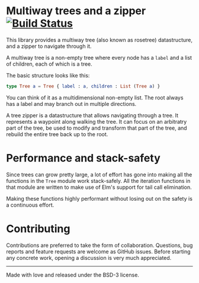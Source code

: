 # Multiway trees and a zipper [![Build Status](https://travis-ci.org/zwilias/elm-rosetree.svg?branch=master)](https://travis-ci.org/zwilias/elm-rosetree)

This library provides a multiway tree (also known as rosetree) datastructure, 
and a zipper to navigate through it.

A multiway tree is a non-empty tree where every node has a `label` and a list of
children, each of which is a tree.

The basic structure looks like this:

```elm
type Tree a = Tree { label : a, children : List (Tree a) }
```

You can think of it as a multidimensional non-empty list. The root always has a 
label and may branch out in multiple directions.

A tree zipper is a datastructure that allows navigating through a tree. It 
represents a waypoint along walking the tree. It can focus on an arbitratry part
of the tree, be used to modify and transform that part of the tree, and rebuild
the entire tree back up to the root.

# Performance and stack-safety

Since trees can grow pretty large, a lot of effort has gone into making all the
functions in the `Tree` module work stack-safely. All the iteration functions in 
that module are written to make use of Elm's support for tail call elimination.

Making these functions highly performant without losing out on the safety is a
continuous effort.


# Contributing

Contributions are preferred to take the form of collaboration. Questions, bug 
reports and feature requests are welcome as GitHub issues. Before starting any
concrete work, opening a discussion is very much appreciated.

---

Made with love and released under the BSD-3 license.
